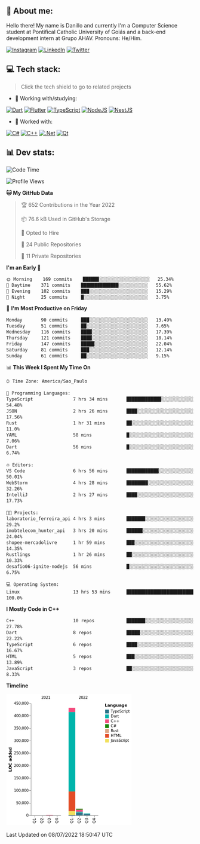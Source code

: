 ## 🌈 About me:
Hello there! My name is Danillo and currently I'm a Computer Science student at Pontifical Catholic University of Goiás and a back-end development intern at Grupo AHAV. Pronouns: He/Him.

[![Instagram](https://img.shields.io/badge/Instagram-%23E4405F.svg?logo=Instagram&logoColor=white)](https://instagram.com/danilloilggner) [![LinkedIn](https://img.shields.io/badge/LinkedIn-%230077B5.svg?logo=linkedin&logoColor=white)](https://linkedin.com/in/danilloism) [![Twitter](https://img.shields.io/badge/Twitter-%231DA1F2.svg?logo=Twitter&logoColor=white)](https://twitter.com/danilloism) 

## 💻 Tech stack:
> Click the tech shield to go to related projects

- 🔭 Working with/studying:

[![Dart](https://img.shields.io/badge/dart-%230175C2.svg?style=for-the-badge&logo=dart&logoColor=white)](https://github.com/danilloism/danilloism/blob/main/Flutter.md) [![Flutter](https://img.shields.io/badge/Flutter-%2302569B.svg?style=for-the-badge&logo=Flutter&logoColor=white)](https://github.com/danilloism/danilloism/blob/main/Flutter.md) [![TypeScript](https://img.shields.io/badge/typescript-%23007ACC.svg?style=for-the-badge&logo=typescript&logoColor=white)](https://github.com/danilloism/danilloism/blob/main/Typescript.md) [![NodeJS](https://img.shields.io/badge/node.js-6DA55F?style=for-the-badge&logo=node.js&logoColor=white)](https://github.com/danilloism/danilloism/blob/main/Node.js.md) [![NestJS](https://img.shields.io/badge/nestjs-%23E0234E.svg?style=for-the-badge&logo=nestjs&logoColor=white)](https://github.com/danilloism/danilloism/blob/main/Nest.js.md)
<!---
- 🌱 Currently learning:

![Vue.js](https://img.shields.io/badge/vuejs-%2335495e.svg?style=for-the-badge&logo=vuedotjs&logoColor=%234FC08D) ![Angular](https://img.shields.io/badge/angular-%23DD0031.svg?style=for-the-badge&logo=angular&logoColor=white)
--->
- 💫 Worked with:

[![C#](https://img.shields.io/badge/c%23-%23239120.svg?style=for-the-badge&logo=c-sharp&logoColor=white)](#) [![C++](https://img.shields.io/badge/c++-%2300599C.svg?style=for-the-badge&logo=c%2B%2B&logoColor=white)](https://github.com/danilloism/danilloism/blob/main/C%2B%2B.md) [![.Net](https://img.shields.io/badge/.NET-5C2D91?style=for-the-badge&logo=.net&logoColor=white)](#) [![Qt](https://img.shields.io/badge/Qt-%23217346.svg?style=for-the-badge&logo=Qt&logoColor=white)](https://github.com/danilloism/danilloism/blob/main/C%2B%2B.md)

## 📊 Dev stats:
<!---
[![](https://github-readme-stats.vercel.app/api?username=danilloism&theme=radical&hide_border=false&include_all_commits=false&count_private=false)](#)<br>
[![](https://github-readme-streak-stats.herokuapp.com/?user=danilloism&theme=radical&hide_border=false)](#)<br>
[![](https://github-readme-stats.vercel.app/api/top-langs/?username=danilloism&theme=radical&hide_border=false&include_all_commits=false&count_private=false&layout=compact)](#)<br>
--->
<!--START_SECTION:waka-->
![Code Time](http://img.shields.io/badge/Code%20Time-387%20hrs%2044%20mins-blue)

![Profile Views](http://img.shields.io/badge/Profile%20Views-0-blue)

**🐱 My GitHub Data** 

> 🏆 652 Contributions in the Year 2022
 > 
> 📦 76.6 kB Used in GitHub's Storage 
 > 
> 💼 Opted to Hire
 > 
> 📜 24 Public Repositories 
 > 
> 🔑 11 Private Repositories  
 > 
**I'm an Early 🐤** 

```text
🌞 Morning    169 commits    ██████░░░░░░░░░░░░░░░░░░░   25.34% 
🌆 Daytime    371 commits    ██████████████░░░░░░░░░░░   55.62% 
🌃 Evening    102 commits    ███░░░░░░░░░░░░░░░░░░░░░░   15.29% 
🌙 Night      25 commits     █░░░░░░░░░░░░░░░░░░░░░░░░   3.75%

```
📅 **I'm Most Productive on Friday** 

```text
Monday       90 commits     ███░░░░░░░░░░░░░░░░░░░░░░   13.49% 
Tuesday      51 commits     ██░░░░░░░░░░░░░░░░░░░░░░░   7.65% 
Wednesday    116 commits    ████░░░░░░░░░░░░░░░░░░░░░   17.39% 
Thursday     121 commits    ████░░░░░░░░░░░░░░░░░░░░░   18.14% 
Friday       147 commits    █████░░░░░░░░░░░░░░░░░░░░   22.04% 
Saturday     81 commits     ███░░░░░░░░░░░░░░░░░░░░░░   12.14% 
Sunday       61 commits     ██░░░░░░░░░░░░░░░░░░░░░░░   9.15%

```


📊 **This Week I Spent My Time On** 

```text
⌚︎ Time Zone: America/Sao_Paulo

💬 Programming Languages: 
TypeScript               7 hrs 34 mins       █████████████░░░░░░░░░░░░   54.48% 
JSON                     2 hrs 26 mins       ████░░░░░░░░░░░░░░░░░░░░░   17.56% 
Rust                     1 hr 31 mins        ██░░░░░░░░░░░░░░░░░░░░░░░   11.0% 
YAML                     58 mins             █░░░░░░░░░░░░░░░░░░░░░░░░   7.06% 
Dart                     56 mins             █░░░░░░░░░░░░░░░░░░░░░░░░   6.74%

🔥 Editors: 
VS Code                  6 hrs 56 mins       ████████████░░░░░░░░░░░░░   50.01% 
WebStorm                 4 hrs 28 mins       ████████░░░░░░░░░░░░░░░░░   32.26% 
IntelliJ                 2 hrs 27 mins       ████░░░░░░░░░░░░░░░░░░░░░   17.73%

🐱‍💻 Projects: 
laboratorio_ferreira_api 4 hrs 3 mins        ███████░░░░░░░░░░░░░░░░░░   29.2% 
imobtelecom_hunter_api   3 hrs 20 mins       ██████░░░░░░░░░░░░░░░░░░░   24.04% 
shopee-mercadolivre      1 hr 59 mins        ███░░░░░░░░░░░░░░░░░░░░░░   14.35% 
Rustlings                1 hr 26 mins        ██░░░░░░░░░░░░░░░░░░░░░░░   10.33% 
desafio06-ignite-nodejs  56 mins             █░░░░░░░░░░░░░░░░░░░░░░░░   6.75%

💻 Operating System: 
Linux                    13 hrs 53 mins      █████████████████████████   100.0%

```

**I Mostly Code in C++** 

```text
C++                      10 repos            ███████░░░░░░░░░░░░░░░░░░   27.78% 
Dart                     8 repos             █████░░░░░░░░░░░░░░░░░░░░   22.22% 
TypeScript               6 repos             ████░░░░░░░░░░░░░░░░░░░░░   16.67% 
HTML                     5 repos             ███░░░░░░░░░░░░░░░░░░░░░░   13.89% 
JavaScript               3 repos             ██░░░░░░░░░░░░░░░░░░░░░░░   8.33%

```


**Timeline**

![Chart not found](https://raw.githubusercontent.com/danilloism/danilloism/main/charts/bar_graph.png) 


 Last Updated on 08/07/2022 18:50:47 UTC
<!--END_SECTION:waka-->
